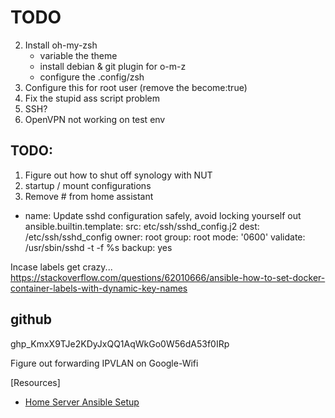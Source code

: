# TODO

2. Install oh-my-zsh
   - variable the theme
   - install debian & git plugin for o-m-z
   - configure the .config/zsh
3. Configure this for root user (remove the become:true)
4. Fix the stupid ass script problem
5. SSH?
6. OpenVPN not working on test env

## TODO:
1. Figure out how to shut off synology with NUT
2. startup / mount configurations
3. Remove # from home assistant

- name: Update sshd configuration safely, avoid locking yourself out
  ansible.builtin.template:
  src: etc/ssh/sshd_config.j2
  dest: /etc/ssh/sshd_config
  owner: root
  group: root
  mode: '0600'
  validate: /usr/sbin/sshd -t -f %s
  backup: yes

Incase labels get crazy...
https://stackoverflow.com/questions/62010666/ansible-how-to-set-docker-container-labels-with-dynamic-key-names

## github

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

Figure out forwarding IPVLAN on Google-Wifi


[Resources]
* [Home Server Ansible Setup](https://github.com/davestephens/ansible-nas)